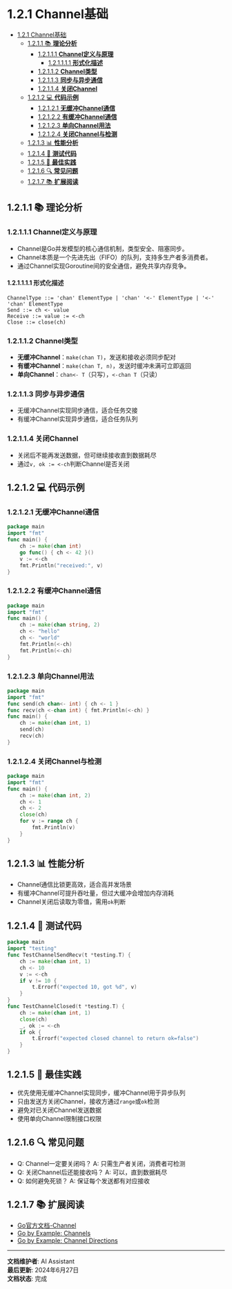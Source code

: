 # 1.2.1 Channel基础

<!-- TOC START -->
- [1.2.1 Channel基础](#channel基础)
  - [1.2.1.1 📚 **理论分析**](#📚-**理论分析**)
    - [1.2.1.1.1 **Channel定义与原理**](#**channel定义与原理**)
      - [1.2.1.1.1.1 **形式化描述**](#**形式化描述**)
    - [1.2.1.1.2 **Channel类型**](#**channel类型**)
    - [1.2.1.1.3 **同步与异步通信**](#**同步与异步通信**)
    - [1.2.1.1.4 **关闭Channel**](#**关闭channel**)
  - [1.2.1.2 💻 **代码示例**](#💻-**代码示例**)
    - [1.2.1.2.1 **无缓冲Channel通信**](#**无缓冲channel通信**)
    - [1.2.1.2.2 **有缓冲Channel通信**](#**有缓冲channel通信**)
    - [1.2.1.2.3 **单向Channel用法**](#**单向channel用法**)
    - [1.2.1.2.4 **关闭Channel与检测**](#**关闭channel与检测**)
  - [1.2.1.3 📊 **性能分析**](#📊-**性能分析**)
  - [1.2.1.4 🧪 **测试代码**](#🧪-**测试代码**)
  - [1.2.1.5 🎯 **最佳实践**](#🎯-**最佳实践**)
  - [1.2.1.6 🔍 **常见问题**](#🔍-**常见问题**)
  - [1.2.1.7 📚 **扩展阅读**](#📚-**扩展阅读**)
<!-- TOC END -->

## 1.2.1.1 📚 **理论分析**

### 1.2.1.1.1 **Channel定义与原理**

- Channel是Go并发模型的核心通信机制，类型安全、阻塞同步。
- Channel本质是一个先进先出（FIFO）的队列，支持多生产者多消费者。
- 通过Channel实现Goroutine间的安全通信，避免共享内存竞争。

#### 1.2.1.1.1.1 **形式化描述**

```text
ChannelType ::= 'chan' ElementType | 'chan' '<-' ElementType | '<-' 'chan' ElementType
Send ::= ch <- value
Receive ::= value := <-ch
Close ::= close(ch)

```

### 1.2.1.1.2 **Channel类型**

- **无缓冲Channel**：`make(chan T)`，发送和接收必须同步配对
- **有缓冲Channel**：`make(chan T, n)`，发送时缓冲未满可立即返回
- **单向Channel**：`chan<- T`（只写），`<-chan T`（只读）

### 1.2.1.1.3 **同步与异步通信**

- 无缓冲Channel实现同步通信，适合任务交接
- 有缓冲Channel实现异步通信，适合任务队列

### 1.2.1.1.4 **关闭Channel**

- 关闭后不能再发送数据，但可继续接收直到数据耗尽
- 通过`v, ok := <-ch`判断Channel是否关闭

## 1.2.1.2 💻 **代码示例**

### 1.2.1.2.1 **无缓冲Channel通信**

```go
package main
import "fmt"
func main() {
    ch := make(chan int)
    go func() { ch <- 42 }()
    v := <-ch
    fmt.Println("received:", v)
}

```

### 1.2.1.2.2 **有缓冲Channel通信**

```go
package main
import "fmt"
func main() {
    ch := make(chan string, 2)
    ch <- "hello"
    ch <- "world"
    fmt.Println(<-ch)
    fmt.Println(<-ch)
}

```

### 1.2.1.2.3 **单向Channel用法**

```go
package main
import "fmt"
func send(ch chan<- int) { ch <- 1 }
func recv(ch <-chan int) { fmt.Println(<-ch) }
func main() {
    ch := make(chan int, 1)
    send(ch)
    recv(ch)
}

```

### 1.2.1.2.4 **关闭Channel与检测**

```go
package main
import "fmt"
func main() {
    ch := make(chan int, 2)
    ch <- 1
    ch <- 2
    close(ch)
    for v := range ch {
        fmt.Println(v)
    }
}

```

## 1.2.1.3 📊 **性能分析**

- Channel通信比锁更高效，适合高并发场景
- 有缓冲Channel可提升吞吐量，但过大缓冲会增加内存消耗
- Channel关闭后读取为零值，需用`ok`判断

## 1.2.1.4 🧪 **测试代码**

```go
package main
import "testing"
func TestChannelSendRecv(t *testing.T) {
    ch := make(chan int, 1)
    ch <- 10
    v := <-ch
    if v != 10 {
        t.Errorf("expected 10, got %d", v)
    }
}
func TestChannelClosed(t *testing.T) {
    ch := make(chan int, 1)
    close(ch)
    _, ok := <-ch
    if ok {
        t.Errorf("expected closed channel to return ok=false")
    }
}

```

## 1.2.1.5 🎯 **最佳实践**

- 优先使用无缓冲Channel实现同步，缓冲Channel用于异步队列
- 只由发送方关闭Channel，接收方通过`range`或`ok`检测
- 避免对已关闭Channel发送数据
- 使用单向Channel限制接口权限

## 1.2.1.6 🔍 **常见问题**

- Q: Channel一定要关闭吗？
  A: 只需生产者关闭，消费者可检测
- Q: 关闭Channel后还能接收吗？
  A: 可以，直到数据耗尽
- Q: 如何避免死锁？
  A: 保证每个发送都有对应接收

## 1.2.1.7 📚 **扩展阅读**

- [Go官方文档-Channel](https://golang.org/ref/spec#Channel_types)
- [Go by Example: Channels](https://gobyexample.com/channels)
- [Go by Example: Channel Directions](https://gobyexample.com/channel-directions)

---

**文档维护者**: AI Assistant  
**最后更新**: 2024年6月27日  
**文档状态**: 完成
